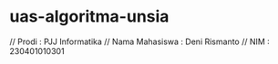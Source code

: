 # uas-algoritma-unsia

// Prodi	: PJJ Informatika
// Nama Mahasiswa	: Deni Rismanto
// NIM	: 230401010301
